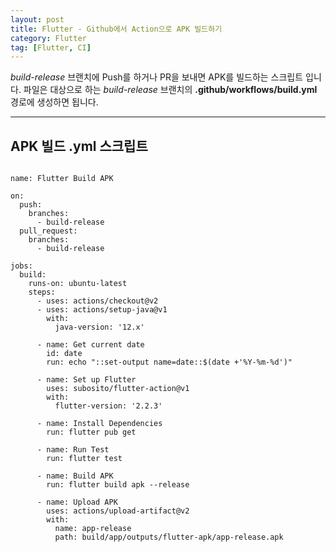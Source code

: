 ```yaml
---
layout: post
title: Flutter - Github에서 Action으로 APK 빌드하기
category: Flutter
tag: [Flutter, CI]
---
```


*build-release* 브랜치에 Push를 하거나 PR을 보내면 APK를 빌드하는 스크립트 입니다. 파일은 대상으로 하는 *build-release* 브랜치의 **.github/workflows/build.yml** 경로에 생성하면 됩니다. 

***

## APK 빌드 .yml 스크립트
```

name: Flutter Build APK

on:
  push:
    branches:
      - build-release
  pull_request:
    branches:
      - build-release

jobs:
  build:
    runs-on: ubuntu-latest
    steps:
      - uses: actions/checkout@v2
      - uses: actions/setup-java@v1
        with:
          java-version: '12.x'

      - name: Get current date
        id: date
        run: echo "::set-output name=date::$(date +'%Y-%m-%d')"
        
      - name: Set up Flutter
        uses: subosito/flutter-action@v1
        with:
          flutter-version: '2.2.3'
          
      - name: Install Dependencies
        run: flutter pub get
      
      - name: Run Test
        run: flutter test
      
      - name: Build APK
        run: flutter build apk --release

      - name: Upload APK
        uses: actions/upload-artifact@v2
        with:
          name: app-release
          path: build/app/outputs/flutter-apk/app-release.apk
```